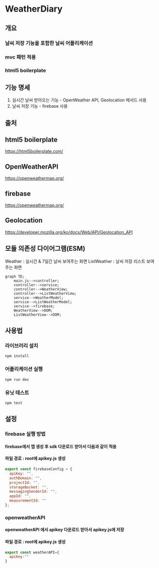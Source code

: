 # WeatherDiary

## 개요
### 날씨 저장 기능을 포함한 날씨 어플리케이션
### mvc 패턴 적용
### html5 boilerplate

## 기능 명세
1. 실시간 날씨 받아오는 기능 - OpenWeather API, Geolocation 메서드 사용
2. 날씨 저장 기능 - firebase 사용

## 출처
## html5 boilerplate
https://html5boilerplate.com/
## OpenWeatherAPI
https://openweathermap.org/
## firebase
https://openweathermap.org/
## Geolocation
https://developer.mozilla.org/ko/docs/Web/API/Geolocation_API

## 모듈 의존성 다이어그램(ESM)
Weather : 실시간 & 7일간 날씨 보여주는 화면
ListWeather : 날씨 저장 리스트 보여주는 화면

```mermaid
graph TD;
    main.js-->controller;
    controller-->service;
    controller-->WeatherView;
    controller-->ListWeatherView;
    service-->WeatherModel;
    service-->ListWeatherModel;
    service-->firebase;
    WeatherView-->DOM;
    ListWeatherView-->DOM;
```

## 사용법
### 라이브러리 설치
```
npm install
```
### 어플리케이션 실행
```
npm run dev
```
### 유닛 테스트
```
npm test
```

## 설정
### firebase 실행 방법
#### firebase에서 앱 생성 후 sdk 다운로드 받아서 다음과 같이 적용
#### 파일 경로 : root에 apikey.js 생성
```javascript
export const firebaseConfig = {
  apiKey: "",
  authDomain: "",
  projectId: "",
  storageBucket: "",
  messagingSenderId: "",
  appId: "",
  measurementId: ""
};
```



### openweatherAPI
#### openweatherAPI 에서 apikey 다운로드 받아서 apikey.js에 저장
#### 파일 경로 : root에 apikey.js 생성
```javascript
export const weatherAPI={
  apikey:""
}
```

